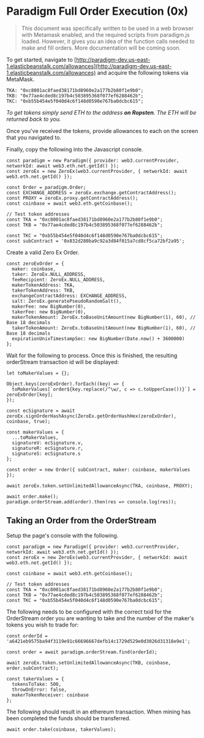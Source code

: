# Paradigm Full Order Execution (0x)
> This document was specifically written to be used in a web browser with Metamask enabled, and the required scripts from paradigm.js loaded. However, it gives you an idea of the function calls needed to make and fill orders. More documentation will be coming soon.

To get started, navigate to [http://paradigm-dev.us-east-1.elasticbeanstalk.com/allowances](http://paradigm-dev.us-east-1.elasticbeanstalk.com/allowances) and acquire the following tokens via MetaMask.

```
TKA: "0xc8001ac8faed38171bd8960e2a177b2b80f1e9b0";
TKB: "0x77ae4cded8c197b4c503895368f077ef6288462b";
TKC: "0xb55b454e5f040d4c6f148d0590e767ba0dcbc615";
```

_To get tokens simply send ETH to the address_ **_on Ropsten_**_. The ETH will be returned back to you._

Once you&#39;ve received the tokens, provide allowances to each on the screen that you navigated to.

Finally, copy the following into the Javascript console.

```
const paradigm = new Paradigm({ provider: web3.currentProvider, networkId: await web3.eth.net.getId() });
const zeroEx = new ZeroEx(web3.currentProvider, { networkId: await web3.eth.net.getId() });

const Order = paradigm.Order;
const EXCHANGE_ADDRESS = zeroEx.exchange.getContractAddress();
const PROXY = zeroEx.proxy.getContractAddress();
const coinbase = await web3.eth.getCoinbase();

// Test token addresses
const TKA = "0xc8001ac8faed38171bd8960e2a177b2b80f1e9b0";
const TKB = "0x77ae4cded8c197b4c503895368f077ef6288462b";

const TKC = "0xb55b454e5f040d4c6f148d0590e767ba0dcbc615";
const subContract = '0x832d280ba9c92a3d84f015a7cd8cf5ca72bf2a95';
```



Create a valid Zero Ex Order.

```
const zeroExOrder = {
  maker: coinbase,
  taker: ZeroEx.NULL_ADDRESS,
  feeRecipient: ZeroEx.NULL_ADDRESS,
  makerTokenAddress: TKA,
  takerTokenAddress: TKB,
  exchangeContractAddress: EXCHANGE_ADDRESS,
  salt: ZeroEx.generatePseudoRandomSalt(),
  makerFee: new BigNumber(0),
  takerFee: new BigNumber(0),
  makerTokenAmount: ZeroEx.toBaseUnitAmount(new BigNumber(1), 60), // Base 18 decimals
  takerTokenAmount: ZeroEx.toBaseUnitAmount(new BigNumber(1), 60), // Base 18 decimals
  expirationUnixTimestampSec: new BigNumber(Date.now() + 3600000)
};
```

Wait for the  following to process. Once this is finished, the resulting orderStream transaction id will be displayed:

```
let toMakerValues = {};

Object.keys(zeroExOrder).forEach((key) => {
  toMakerValues[`order${key.replace(/^\w/, c => c.toUpperCase())}`] = zeroExOrder[key];
});

const ecSignature = await zeroEx.signOrderHashAsync(ZeroEx.getOrderHashHex(zeroExOrder), coinbase, true);

const makerValues = {
  ...toMakerValues,
  signatureV: ecSignature.v,
  signatureR: ecSignature.r,
  signatureS: ecSignature.s
};

const order = new Order({ subContract, maker: coinbase, makerValues });

await zeroEx.token.setUnlimitedAllowanceAsync(TKA, coinbase, PROXY);

await order.make();
paradigm.orderStream.add(order).then(res => console.log(res));
```

## 

## Taking an Order from the OrderStream

Setup the page&#39;s console with the following.

```
const paradigm = new Paradigm({ provider: web3.currentProvider, networkId: await web3.eth.net.getId() });
const zeroEx = new ZeroEx(web3.currentProvider, { networkId: await web3.eth.net.getId() });

const coinbase = await web3.eth.getCoinbase();

// Test token addresses
const TKA = "0xc8001ac8faed38171bd8960e2a177b2b80f1e9b0";
const TKB = "0x77ae4cded8c197b4c503895368f077ef6288462b";
const TKC = "0xb55b454e5f040d4c6f148d0590e767ba0dcbc615";
```

The following needs to be configured with the correct txid for the OrderStream order you are wanting to take and the number of the maker&#39;s tokens you wish to trade for:

```
const orderId = 'a6421eb9575ba94f3119e91c66696667defb14c1729d529e0d3026d31318e9e1';

const order = await paradigm.orderStream.find(orderId);

await zeroEx.token.setUnlimitedAllowanceAsync(TKB, coinbase, order.subContract);

const takerValues = {
  tokensToTake: 500,
  throwOnError: false,
  makerTokenReceiver: coinbase
};
```

The following should result in an ethereum transaction.  When mining has been completed the funds should be transferred.

```
await order.take(coinbase, takerValues);
```
